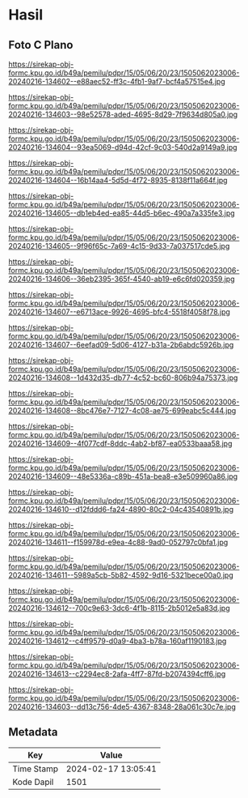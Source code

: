 # Hasil

## Foto C Plano

https://sirekap-obj-formc.kpu.go.id/b49a/pemilu/pdpr/15/05/06/20/23/1505062023006-20240216-134602--e88aec52-ff3c-4fb1-9af7-bcf4a57515e4.jpg

https://sirekap-obj-formc.kpu.go.id/b49a/pemilu/pdpr/15/05/06/20/23/1505062023006-20240216-134603--98e52578-aded-4695-8d29-7f9634d805a0.jpg

https://sirekap-obj-formc.kpu.go.id/b49a/pemilu/pdpr/15/05/06/20/23/1505062023006-20240216-134604--93ea5069-d94d-42cf-9c03-540d2a9149a9.jpg

https://sirekap-obj-formc.kpu.go.id/b49a/pemilu/pdpr/15/05/06/20/23/1505062023006-20240216-134604--16b14aa4-5d5d-4f72-8935-8138f11a664f.jpg

https://sirekap-obj-formc.kpu.go.id/b49a/pemilu/pdpr/15/05/06/20/23/1505062023006-20240216-134605--db1eb4ed-ea85-44d5-b6ec-490a7a335fe3.jpg

https://sirekap-obj-formc.kpu.go.id/b49a/pemilu/pdpr/15/05/06/20/23/1505062023006-20240216-134605--9f96f65c-7a69-4c15-9d33-7a037517cde5.jpg

https://sirekap-obj-formc.kpu.go.id/b49a/pemilu/pdpr/15/05/06/20/23/1505062023006-20240216-134606--36eb2395-365f-4540-ab19-e6c6fd020359.jpg

https://sirekap-obj-formc.kpu.go.id/b49a/pemilu/pdpr/15/05/06/20/23/1505062023006-20240216-134607--e6713ace-9926-4695-bfc4-5518f4058f78.jpg

https://sirekap-obj-formc.kpu.go.id/b49a/pemilu/pdpr/15/05/06/20/23/1505062023006-20240216-134607--6eefad09-5d06-4127-b31a-2b6abdc5926b.jpg

https://sirekap-obj-formc.kpu.go.id/b49a/pemilu/pdpr/15/05/06/20/23/1505062023006-20240216-134608--1d432d35-db77-4c52-bc60-806b94a75373.jpg

https://sirekap-obj-formc.kpu.go.id/b49a/pemilu/pdpr/15/05/06/20/23/1505062023006-20240216-134608--8bc476e7-7127-4c08-ae75-699eabc5c444.jpg

https://sirekap-obj-formc.kpu.go.id/b49a/pemilu/pdpr/15/05/06/20/23/1505062023006-20240216-134609--4f077cdf-8ddc-4ab2-bf87-ea0533baaa58.jpg

https://sirekap-obj-formc.kpu.go.id/b49a/pemilu/pdpr/15/05/06/20/23/1505062023006-20240216-134609--48e5336a-c89b-451a-bea8-e3e509960a86.jpg

https://sirekap-obj-formc.kpu.go.id/b49a/pemilu/pdpr/15/05/06/20/23/1505062023006-20240216-134610--d12fddd6-fa24-4890-80c2-04c43540891b.jpg

https://sirekap-obj-formc.kpu.go.id/b49a/pemilu/pdpr/15/05/06/20/23/1505062023006-20240216-134611--f159978d-e9ea-4c88-9ad0-052797c0bfa1.jpg

https://sirekap-obj-formc.kpu.go.id/b49a/pemilu/pdpr/15/05/06/20/23/1505062023006-20240216-134611--5989a5cb-5b82-4592-9d16-5321bece00a0.jpg

https://sirekap-obj-formc.kpu.go.id/b49a/pemilu/pdpr/15/05/06/20/23/1505062023006-20240216-134612--700c9e63-3dc6-4f1b-8115-2b5012e5a83d.jpg

https://sirekap-obj-formc.kpu.go.id/b49a/pemilu/pdpr/15/05/06/20/23/1505062023006-20240216-134612--c4ff9579-d0a9-4ba3-b78a-160af1190183.jpg

https://sirekap-obj-formc.kpu.go.id/b49a/pemilu/pdpr/15/05/06/20/23/1505062023006-20240216-134613--c2294ec8-2afa-4ff7-87fd-b2074394cff6.jpg

https://sirekap-obj-formc.kpu.go.id/b49a/pemilu/pdpr/15/05/06/20/23/1505062023006-20240216-134603--dd13c756-4de5-4367-8348-28a061c30c7e.jpg


## Metadata

| Key        | Value               |
| ---------- | ------------------- |
| Time Stamp | 2024-02-17 13:05:41 |
| Kode Dapil | 1501                |



